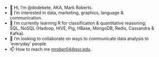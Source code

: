 - 👋 Hi, I’m @dodekete, AKA, Mark Roberts.
- 👀 I’m interested in data, marketing, graphics, language & communication. 
- 🌱 I’m currently learning R for classification & quantitative reasoning; SQL, NoSQL (Hadoop, HIVE, Pig, HBase, MongoDB, Redis, Cassandra & Kafka).
- 💞️ I’m looking to collaborate on ways to communicate data analysis to 'everyday' people. 
- 📫 How to reach me mrober04@syr.edu.

<!---
dodekete/dodekete is a ✨ special ✨ repository because its `README.md` (this file) appears on your GitHub profile.
You can click the Preview link to take a look at your changes.
--->
